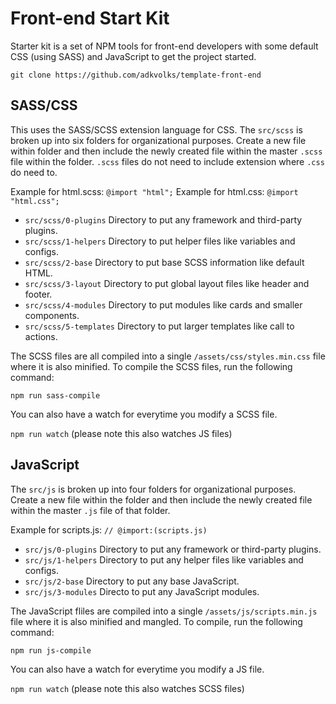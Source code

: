 # Front-end Start Kit

Starter kit is a set of NPM tools for front-end developers with some default CSS (using SASS) and JavaScript to get the project started. 

```git clone https://github.com/adkvolks/template-front-end```

## SASS/CSS

This uses the SASS/SCSS extension language for CSS. The ```src/scss``` is broken up into six folders for organizational purposes.  Create a new file within folder and then include the newly created file within the master ```.scss``` file within the folder. ```.scss``` files do not need to include extension where ```.css``` do need to. 

Example for html.scss: ```@import "html";```
Example for html.css:  ```@import "html.css";```

- ```src/scss/0-plugins``` Directory to put any framework and third-party plugins.
- ```src/scss/1-helpers``` Directory to put helper files like variables and configs.
- ```src/scss/2-base``` Directory to put base SCSS information like default HTML.
- ```src/scss/3-layout``` Directory to put global layout files like header and footer.
- ```src/scss/4-modules``` Directory to put modules like cards and smaller components.
- ```src/scss/5-templates``` Directory to put larger templates like call to actions. 

The SCSS files are all compiled into a single ```/assets/css/styles.min.css``` file where it is also minified. To compile the SCSS files, run the following command:

```npm run sass-compile```

You can also have a watch for everytime you modify a SCSS file.

```npm run watch```
(please note this also watches JS files)

## JavaScript

The ```src/js``` is broken up into four folders for organizational purposes. Create a new file within the folder and then include the newly created file within the master ```.js``` file of that folder. 

Example for scripts.js: ```// @import:(scripts.js)```

- ```src/js/0-plugins``` Directory to put any framework or third-party plugins.
- ```src/js/1-helpers``` Directory to put any helper files like variables and configs.
- ```src/js/2-base``` Directory to put any base JavaScript.
- ```src/js/3-modules``` Directo to put any JavaScript modules.

The JavaScript fliles are compiled into a single ```/assets/js/scripts.min.js``` file where it is also minified and mangled. To compile, run the following command:

```npm run js-compile```

You can also have a watch for everytime you modify a JS file.

```npm run watch```
(please note this also watches SCSS files)